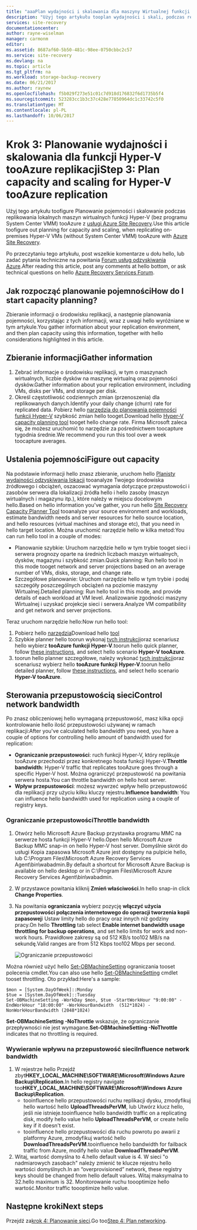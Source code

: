 ```yaml
---
title: "aaaPlan wydajności i skalowania dla maszyny Wirtualnej funkcji Hyper-V tooAzure replikacji (bez VMM) z usługą Azure Site Recovery | Dokumentacja firmy Microsoft"
description: "Użyj tego artykułu tooplan wydajności i skali, podczas replikowania maszyn wirtualnych funkcji Hyper-V tooAzure z usługą Azure Site Recovery"
services: site-recovery
documentationcenter: 
author: rayne-wiselman
manager: carmonm
editor: 
ms.assetid: 8687af60-5b50-481c-98ee-0750cbbc2c57
ms.service: site-recovery
ms.devlang: na
ms.topic: article
ms.tgt_pltfrm: na
ms.workload: storage-backup-recovery
ms.date: 06/21/2017
ms.author: raynew
ms.openlocfilehash: f5b029f273e51c01c7d918d176832f6d1735b5f4
ms.sourcegitcommit: 523283cc1b3c37c428e77850964dc1c33742c5f0
ms.translationtype: MT
ms.contentlocale: pl-PL
ms.lasthandoff: 10/06/2017
---
```

# <a name="step-3-plan-capacity-and-scaling-for-hyper-v-tooazure-replication"></a><span data-ttu-id="61d59-103">Krok 3: Planowanie wydajności i skalowania dla funkcji Hyper-V tooAzure replikacji</span><span class="sxs-lookup"><span data-stu-id="61d59-103">Step 3: Plan capacity and scaling for Hyper-V tooAzure replication</span></span>

<span data-ttu-id="61d59-104">Użyj tego artykułu toofigure Planowanie pojemności i skalowanie podczas replikowania lokalnych maszyn wirtualnych funkcji Hyper-V (bez programu System Center VMM) tooAzure z [usługi Azure Site Recovery](site-recovery-overview.md).</span><span class="sxs-lookup"><span data-stu-id="61d59-104">Use this article toofigure out planning for capacity and scaling, when replicating on-premises Hyper-V VMs (without System Center VMM) tooAzure with [Azure Site Recovery](site-recovery-overview.md).</span></span>

<span data-ttu-id="61d59-105">Po przeczytaniu tego artykułu, post wszelkie komentarze u dołu hello, lub zadać pytania techniczne na powitania [Forum usług odzyskiwania Azure](https://social.msdn.microsoft.com/forums/azure/home?forum=hypervrecovmgr).</span><span class="sxs-lookup"><span data-stu-id="61d59-105">After reading this article, post any comments at hello bottom, or ask technical questions on hello [Azure Recovery Services Forum](https://social.msdn.microsoft.com/forums/azure/home?forum=hypervrecovmgr).</span></span>


## <a name="how-do-i-start-capacity-planning"></a><span data-ttu-id="61d59-106">Jak rozpocząć planowanie pojemności</span><span class="sxs-lookup"><span data-stu-id="61d59-106">How do I start capacity planning?</span></span>


<span data-ttu-id="61d59-107">Zbieranie informacji o środowisku replikacji, a następnie planowania pojemności, korzystając z tych informacji, wraz z uwagi hello wyróżniane w tym artykule.</span><span class="sxs-lookup"><span data-stu-id="61d59-107">You gather information about your replication environment, and then plan capacity using this information, together with hello considerations highlighted in this article.</span></span>


## <a name="gather-information"></a><span data-ttu-id="61d59-108">Zbieranie informacji</span><span class="sxs-lookup"><span data-stu-id="61d59-108">Gather information</span></span>

1. <span data-ttu-id="61d59-109">Zebrać informacje o środowisku replikacji, w tym o maszynach wirtualnych, liczbie dysków na maszynę wirtualną oraz pojemności dysków.</span><span class="sxs-lookup"><span data-stu-id="61d59-109">Gather information about your replication environment, including VMs, disks per VMs, and storage per disk.</span></span>
2. <span data-ttu-id="61d59-110">Określ częstotliwość codziennych zmian (przenoszenia) dla replikowanych danych.</span><span class="sxs-lookup"><span data-stu-id="61d59-110">Identify your daily change (churn) rate for replicated data.</span></span> <span data-ttu-id="61d59-111">Pobierz hello [narzędzia do planowania pojemności funkcji Hyper-V](https://www.microsoft.com/download/details.aspx?id=39057) szybkość zmian hello tooget.</span><span class="sxs-lookup"><span data-stu-id="61d59-111">Download hello [Hyper-V capacity planning tool](https://www.microsoft.com/download/details.aspx?id=39057) tooget hello change rate.</span></span> <span data-ttu-id="61d59-112">Firma Microsoft zaleca się, że możesz uruchomić to narzędzie za pośrednictwem toocapture tygodnia średnie.</span><span class="sxs-lookup"><span data-stu-id="61d59-112">We recommend you run this tool over a week toocapture averages.</span></span>
 

## <a name="figure-out-capacity"></a><span data-ttu-id="61d59-113">Ustalenia pojemności</span><span class="sxs-lookup"><span data-stu-id="61d59-113">Figure out capacity</span></span>

<span data-ttu-id="61d59-114">Na podstawie informacji hello znasz zbieranie, uruchom hello [Planisty wydajności odzyskiwania lokacji](http://aka.ms/asr-capacity-planner-excel) tooanalyze Twojego środowiska źródłowego i obciążeń, oszacować wymagania dotyczące przepustowości i zasobów serwera dla lokalizacji źródła hello i hello zasoby (maszyn wirtualnych i magazynu itp.), które należy w miejscu docelowym hello.</span><span class="sxs-lookup"><span data-stu-id="61d59-114">Based on hello information you've gather, you run hello [Site Recovery Capacity Planner Tool](http://aka.ms/asr-capacity-planner-excel) tooanalyze your source environment and workloads, estimate bandwidth needs and server resources for hello source location, and hello resources (virtual machines and storage etc), that you need in hello target location.</span></span> <span data-ttu-id="61d59-115">Można uruchomić narzędzie hello w kilka metod:</span><span class="sxs-lookup"><span data-stu-id="61d59-115">You can run hello tool in a couple of modes:</span></span>

- <span data-ttu-id="61d59-116">Planowanie szybkie: Uruchom narzędzie hello w tym trybie tooget sieci i serwera prognozy oparte na średnich liczbach maszyn wirtualnych, dysków, magazynu i szybkość zmian.</span><span class="sxs-lookup"><span data-stu-id="61d59-116">Quick planning: Run hello tool in this mode tooget network and server projections based on an average number of VMs, disks, storage, and change rate.</span></span>
- <span data-ttu-id="61d59-117">Szczegółowe planowanie: Uruchom narzędzie hello w tym trybie i podaj szczegóły poszczególnych obciążeń na poziomie maszyny Wirtualnej.</span><span class="sxs-lookup"><span data-stu-id="61d59-117">Detailed planning: Run hello tool in this mode, and provide details of each workload at VM level.</span></span> <span data-ttu-id="61d59-118">Analizowanie zgodności maszyny Wirtualnej i uzyskać projekcje sieci i serwera.</span><span class="sxs-lookup"><span data-stu-id="61d59-118">Analyze VM compatibility and get network and server projections.</span></span>

<span data-ttu-id="61d59-119">Teraz uruchom narzędzie hello:</span><span class="sxs-lookup"><span data-stu-id="61d59-119">Now run hello tool:</span></span>

1. <span data-ttu-id="61d59-120">Pobierz hello [narzędzia](http://aka.ms/asr-capacity-planner-excel)</span><span class="sxs-lookup"><span data-stu-id="61d59-120">Download hello [tool](http://aka.ms/asr-capacity-planner-excel)</span></span>
2. <span data-ttu-id="61d59-121">Szybkie planner hello toorun wykonaj [tych instrukcji](site-recovery-capacity-planner.md#run-the-quick-planner)oraz scenariusz hello wybierz **tooAzure funkcji Hyper-V**.</span><span class="sxs-lookup"><span data-stu-id="61d59-121">toorun hello quick planner, follow [these instructions](site-recovery-capacity-planner.md#run-the-quick-planner), and select hello scenario **Hyper-V tooAzure**.</span></span>
3. <span data-ttu-id="61d59-122">toorun hello planner szczegółowe, należy wykonać [tych instrukcji](site-recovery-capacity-planner.md#run-the-detailed-planner)oraz scenariusz wybierz hello **tooAzure funkcji Hyper-V**.</span><span class="sxs-lookup"><span data-stu-id="61d59-122">toorun hello detailed planner, follow [these instructions](site-recovery-capacity-planner.md#run-the-detailed-planner), and select hello scenario **Hyper-V tooAzure**.</span></span>

## <a name="control-network-bandwidth"></a><span data-ttu-id="61d59-123">Sterowania przepustowością sieci</span><span class="sxs-lookup"><span data-stu-id="61d59-123">Control network bandwidth</span></span>

<span data-ttu-id="61d59-124">Po znasz obliczeniowej hello wymaganą przepustowość, masz kilka opcji kontrolowanie hello ilość przepustowości używanej w ramach replikacji:</span><span class="sxs-lookup"><span data-stu-id="61d59-124">After you've calculated hello bandwidth you need, you have a couple of options for controlling hello amount of bandwidth used for replication:</span></span>

* <span data-ttu-id="61d59-125">**Ograniczanie przepustowości**: ruch funkcji Hyper-V, który replikuje tooAzure przechodzi przez konkretnego hosta funkcji Hyper-V.</span><span class="sxs-lookup"><span data-stu-id="61d59-125">**Throttle bandwidth**: Hyper-V traffic that replicates tooAzure goes through a specific Hyper-V host.</span></span> <span data-ttu-id="61d59-126">Można ograniczyć przepustowość na powitania serwera hosta.</span><span class="sxs-lookup"><span data-stu-id="61d59-126">You can throttle bandwidth on hello host server.</span></span>
* <span data-ttu-id="61d59-127">**Wpływ przepustowości**: możesz wywrzeć wpływ hello przepustowość dla replikacji przy użyciu kilku kluczy rejestru.</span><span class="sxs-lookup"><span data-stu-id="61d59-127">**Influence bandwidth**: You can influence hello bandwidth used for replication using a couple of registry keys.</span></span>

### <a name="throttle-bandwidth"></a><span data-ttu-id="61d59-128">Ograniczanie przepustowości</span><span class="sxs-lookup"><span data-stu-id="61d59-128">Throttle bandwidth</span></span>
1. <span data-ttu-id="61d59-129">Otwórz hello Microsoft Azure Backup przystawka programu MMC na serwerze hosta funkcji Hyper-V hello.</span><span class="sxs-lookup"><span data-stu-id="61d59-129">Open hello Microsoft Azure Backup MMC snap-in on hello Hyper-V host server.</span></span> <span data-ttu-id="61d59-130">Domyślnie skrót do usługi Kopia zapasowa Microsoft Azure jest dostępny na pulpicie hello, lub C:\Program Files\Microsoft Azure Recovery Services Agent\bin\wabadmin.</span><span class="sxs-lookup"><span data-stu-id="61d59-130">By default a shortcut for Microsoft Azure Backup is available on hello desktop or in C:\Program Files\Microsoft Azure Recovery Services Agent\bin\wabadmin.</span></span>
2. <span data-ttu-id="61d59-131">W przystawce powitania kliknij **Zmień właściwości**.</span><span class="sxs-lookup"><span data-stu-id="61d59-131">In hello snap-in click **Change Properties**.</span></span>
3. <span data-ttu-id="61d59-132">Na powitania **ograniczania** wybierz pozycję **włączyć użycia przepustowości połączenia internetowego do operacji tworzenia kopii zapasowej**i Ustaw limity hello do pracy oraz innych niż godziny pracy.</span><span class="sxs-lookup"><span data-stu-id="61d59-132">On hello **Throttling** tab select **Enable internet bandwidth usage throttling for backup operations**, and set hello limits for work and non-work hours.</span></span> <span data-ttu-id="61d59-133">Prawidłowe zakresy są od 512 KB/s too102 MB/s na sekundę.</span><span class="sxs-lookup"><span data-stu-id="61d59-133">Valid ranges are from 512 Kbps too102 Mbps per second.</span></span>

    ![Ograniczanie przepustowości](./media/hyper-v-site-walkthrough-capacity/throttle2.png)

<span data-ttu-id="61d59-135">Można również użyć hello [Set-OBMachineSetting](https://technet.microsoft.com/library/hh770409.aspx) ograniczania tooset polecenia cmdlet.</span><span class="sxs-lookup"><span data-stu-id="61d59-135">You can also use hello [Set-OBMachineSetting](https://technet.microsoft.com/library/hh770409.aspx) cmdlet tooset throttling.</span></span> <span data-ttu-id="61d59-136">Oto przykład:</span><span class="sxs-lookup"><span data-stu-id="61d59-136">Here's a sample:</span></span>

    $mon = [System.DayOfWeek]::Monday
    $tue = [System.DayOfWeek]::Tuesday
    Set-OBMachineSetting -WorkDay $mon, $tue -StartWorkHour "9:00:00" -EndWorkHour "18:00:00" -WorkHourBandwidth  (512*1024) -NonWorkHourBandwidth (2048*1024)

<span data-ttu-id="61d59-137">**Set-OBMachineSetting -NoThrottle** wskazuje, że ograniczanie przepływności nie jest wymagane.</span><span class="sxs-lookup"><span data-stu-id="61d59-137">**Set-OBMachineSetting -NoThrottle** indicates that no throttling is required.</span></span>

### <a name="influence-network-bandwidth"></a><span data-ttu-id="61d59-138">Wywieranie wpływu na przepustowość sieci</span><span class="sxs-lookup"><span data-stu-id="61d59-138">Influence network bandwidth</span></span>
1. <span data-ttu-id="61d59-139">W rejestrze hello Przejdź zbyt**HKEY_LOCAL_MACHINE\SOFTWARE\Microsoft\Windows Azure Backup\Replication**.</span><span class="sxs-lookup"><span data-stu-id="61d59-139">In hello registry navigate too**HKEY_LOCAL_MACHINE\SOFTWARE\Microsoft\Windows Azure Backup\Replication**.</span></span>
   * <span data-ttu-id="61d59-140">tooinfluence hello przepustowości ruchu replikacji dysku, zmodyfikuj hello wartość hello **UploadThreadsPerVM**, lub Utwórz klucz hello, jeśli nie istnieje.</span><span class="sxs-lookup"><span data-stu-id="61d59-140">tooinfluence hello bandwidth traffic on a replicating disk, modify hello value hello **UploadThreadsPerVM**, or create hello key if it doesn't exist.</span></span>
   * <span data-ttu-id="61d59-141">tooinfluence hello przepustowości dla ruchu powrotu po awarii z platformy Azure, zmodyfikuj wartość hello **DownloadThreadsPerVM**.</span><span class="sxs-lookup"><span data-stu-id="61d59-141">tooinfluence hello bandwidth for failback traffic from Azure, modify hello value **DownloadThreadsPerVM**.</span></span>
2. <span data-ttu-id="61d59-142">Witaj, wartość domyślna to 4.</span><span class="sxs-lookup"><span data-stu-id="61d59-142">hello default value is 4.</span></span> <span data-ttu-id="61d59-143">W sieci "o nadmiarowych zasobach" należy zmienić te klucze rejestru hello wartości domyślnych.</span><span class="sxs-lookup"><span data-stu-id="61d59-143">In an “overprovisioned” network, these registry keys should be changed from hello default values.</span></span> <span data-ttu-id="61d59-144">Witaj maksymalna to 32.</span><span class="sxs-lookup"><span data-stu-id="61d59-144">hello maximum is 32.</span></span> <span data-ttu-id="61d59-145">Monitorowanie ruchu toooptimize hello wartość.</span><span class="sxs-lookup"><span data-stu-id="61d59-145">Monitor traffic toooptimize hello value.</span></span>

## <a name="next-steps"></a><span data-ttu-id="61d59-146">Następne kroki</span><span class="sxs-lookup"><span data-stu-id="61d59-146">Next steps</span></span>

<span data-ttu-id="61d59-147">Przejdź za[krok 4: Planowanie sieci](hyper-v-site-walkthrough-network.md).</span><span class="sxs-lookup"><span data-stu-id="61d59-147">Go too[Step 4: Plan networking](hyper-v-site-walkthrough-network.md).</span></span>
